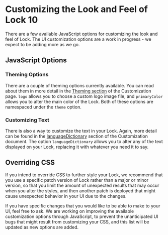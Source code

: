 # Customizing the Look and Feel of Lock 10
There are a few available JavaScript options for customizing the look and feel of Lock. The UI customization options are a work in progress - we expect to be adding more as we go.

## JavaScript Options

### Theming Options
There are a couple of theming options currently available. You can read about them in more detail in the [Theming section](/libraries/lock/v10/customization#theming-options) of the Customization page. `logo` allows you to choose a custom logo image file, and `primaryColor` allows you to alter the main color of the Lock. Both of these options are namespaced under the `theme` option.

### Customizing Text
There is also a way to customize the text in your Lock. Again, more detail can be found in the [languageDictionary](https://auth0.com/docs/libraries/lock/v10/customization#languagedictionary-object-) section of the Customization document. The option `languageDictionary` allows you to alter any of the text displayed on your Lock, replacing it with whatever you need it to say.

## Overriding CSS
If you intend to override CSS to further style your Lock, we recommend that you use a specific patch version of Lock rather than a major or minor version, so that you limit the amount of unexpected results that may occur when you alter the styles, and then another patch is deployed that might cause unexpected behavior in your UI due to the changes. 

If you have specific changes that you would like to be able to make to your UI, feel free to ask. We are working on improving the available customization options through JavaScript, to prevent the unanticipated UI bugs that might result from customizing your CSS, and this list will be updated as new options are added.